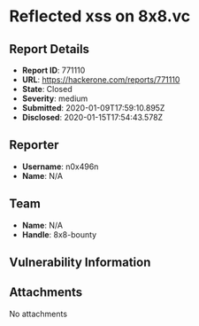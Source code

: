 # Reflected xss on 8x8.vc

## Report Details
- **Report ID**: 771110
- **URL**: https://hackerone.com/reports/771110
- **State**: Closed
- **Severity**: medium
- **Submitted**: 2020-01-09T17:59:10.895Z
- **Disclosed**: 2020-01-15T17:54:43.578Z

## Reporter
- **Username**: n0x496n
- **Name**: N/A

## Team
- **Name**: N/A
- **Handle**: 8x8-bounty

## Vulnerability Information


## Attachments
No attachments
